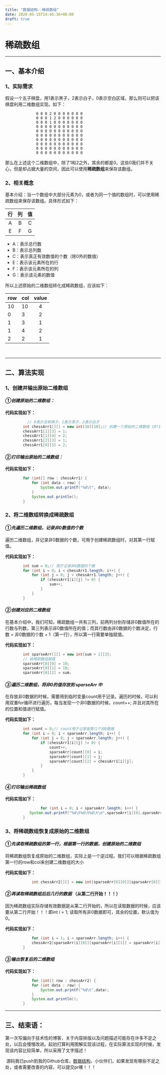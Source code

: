 ```yaml
---
title: "数据结构--稀疏数组"
date: 2020-05-15T14:45:36+08:00
draft: true
---
```


# 稀疏数组

---

## 一、基本介绍

### 1、实际需求

假设一个五子棋盘，用1表示黑子，2表示白子，0表示空白区域，那么则可以把该棋盘利用二维数组实现。如下：

```              0 0 0 0 0 0 0 0 0 0 0
              0 0 0 2 0 0 0 0 0 0 0
              0 0 0 1 2 0 0 0 0 0 0
              0 0 0 1 0 0 0 0 0 0 0
              0 0 0 0 0 0 0 0 0 0 0
              0 0 0 0 0 0 0 0 0 0 0
              0 0 0 0 0 0 0 0 0 0 0
              0 0 0 0 0 0 0 0 0 0 0
              0 0 0 0 0 0 0 0 0 0 0
              0 0 0 0 0 0 0 0 0 0 0
              0 0 0 0 0 0 0 0 0 0 0
```

那么在上述这个二维数组中，除了1和2之外，其余的都是0。这些0我们并不关心，但是却占据大量的空间，因此可以使用**稀疏数组**来保存该数组。

### 2、相关概念

基本介绍：当一个数组中大部分元素为0，或者为同一个值的数组时，可以使用稀疏数组来保存该数组。具体形式如下：

|  行  |  列  |  值  |
| :--: | :--: | :--: |
|  A   |  B   |  C   |
|  E   |  F   |  G   |

- A：表示总行数
- B：表示总列数
- C：表示真正有效数值的个数（除0外的数值）
- E：表示该元素所在的行
- F：表示该元素所在的列
- G：表示该元素的数值

所以上述原始的二维数组转化成稀疏数组，应该如下：

| row  | col  | value |
| ---- | ---- | :---: |
| 10   | 10   |   4   |
| 0    | 3    |   2   |
| 1    | 3    |   1   |
| 1    | 4    |   2   |
| 2    | 2    |   1   |

​          

---

## 二、算法实现

### 1、创建并输出原始二维数组

#### *①创建原始的二维数组：*

**代码实现如下：**

```java
	      // 0表示没有棋子，1表示黑子，2表示白子
        int chessArr1[][] = new int[10][10];// 创建一个原始的二维数组 10*10
        chessArr1[1][3] = 1;
        chessArr1[1][4] = 2;
        chessArr1[2][3] = 1;
        chessArr1[0][3] = 2;				
```

#### *②打印输出原始的二维数组：*

**代码实现如下：**

```java
        for (int[] row : chessArr1) {
            for (int data : row) {
                System.out.printf("%d\t", data);
            }
            System.out.println();
        }
```

### 2、将二维数组转换成稀疏数组

#### *①先遍历二维数组，记录非0数值的个数*

​		遍历二维数组，并记录非0数据的个数，可用于创建稀疏数组时，对其第一行赋值。

**代码实现如下：**

```java
        int sum = 0;// 用于记录非0数值的个数
        for (int i = 0; i < chessArr1.length; i++) {
            for (int j = 0; j < chessArr1.length; j++) {
                if (chessArr1[i][j] != 0) {
                    sum++;
                }
            }
        }
```

#### *②创建对应的二维数组*

​		在基本介绍中，我们可知，稀疏数组一共有三列，前两列分别存储非0数值所在的行数与列数，第三列表示非0数值所在的值；而其行数由非0数据的个数决定，行数 = 非0数据的个数 + 1（第一行），所以第一行需要单独赋值。

**代码实现如下：**

```java
        int sparseArr[][] = new int[sum + 1][3];
        // 给稀疏数组赋值
        sparseArr[0][0] = 10;
        sparseArr[0][1] = 10;
        sparseArr[0][2] = sum;
```

#### *③遍历二维数组，将非0的值存放到 sparseArr 中*

​		在存放非0数据的时候，需要用到临时变量count用于记录。遍历的时候，可以利用双重for循环进行遍历，每当发现一个非0数据的时候，count++; 并且对其所在的位置和值进行赋值。

**代码实现如下：**

```java
        int count = 0;// count用于记录是第几个非0数据
        for (int i = 0; i < sparseArr.length; i++) {
            for (int j = 0; j < sparseArr.length; j++) {
                if (chessArr1[i][j] != 0) {
                    count++;
                    sparseArr[count][0] = i;
                    sparseArr[count][1] = j;
                    sparseArr[count][2] = chessArr1[i][j];
                }
            }
        }
```

#### *④打印输出稀疏数组*

**代码实现如下：**

```java
				for (int i = 0; i < sparseArr.length; i++) {
           System.out.printf("%d\t%d\t%d\t\n",sparseArr[i][0],sparseArr[i][1],sparseArr[i][2]);
        }
```

### 3、将稀疏数组恢复成原始的二维数组

#### *①先读取稀疏数组的第一行，根据第一行的数据，创建原始的二维数组*

​		将稀疏数组恢复成原始的二维数组，实际上是一个逆过程。我们可以根据稀疏数组第一行的row和col来创建二维数组的大小

**代码实现如下：**

```java
			int chessArr2[][] = new int[sparseArr[0][0]][sparseArr[0][1]];
```

#### *②再读取稀疏数组后后几行的数据*  **（从第二行开始！！！）**

​		因为稀疏数组实际存储有效数据是从第二行开始的，所以在读取数据的时候，应该要从第二行开始！！！即int i  = 1; 读取所有非0数据即可，其余的位置，默认值为0。

**代码实现如下：**

```java
			for (int i = 1; i < sparseArr.length; i++) {
            chessArr2[sparseArr[i][0]][sparseArr[i][1]] = sparseArr[i][2];
        }
```

#### *③输出恢复后的二维数组*

**代码实现如下：**

```java
			for (int[] row : chessArr2) {
            for (int data : row) {
                System.out.printf("%d\t",data);
            }
            System.out.println();
        }
```

---

## 三、结束语：

​		第一次写偏向于技术性的博客，关于内容排版以及问题描述可能存在许多不足之处，以后会慢慢改进。起初打算利用图解实现该过程，在实际算法实现的时候，发现该内容比较简单，所以采用了文字描述！

​		源码我已push到我的Github仓库，[数据结构](https://github.com/QuakeWang/DataStructes)，小伙伴们，如果发现有哪些不足之处，或者需要改善的内容，可以提交pr噢！！！

